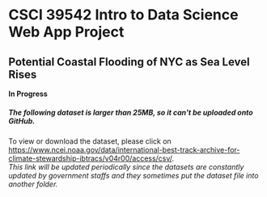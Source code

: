 # CSCI 39542 Intro to Data Science Web App Project  

## Potential Coastal Flooding of NYC as Sea Level Rises  
**In Progress**


##### The following dataset is larger than 25MB, so it can't be uploaded onto GitHub.    
To view or download the dataset, please click on   
https://www.ncei.noaa.gov/data/international-best-track-archive-for-climate-stewardship-ibtracs/v04r00/access/csv/.   
*This link will be updated periodically since the datasets are constantly updated by government staffs and they sometimes put the dataset file into another folder.*
